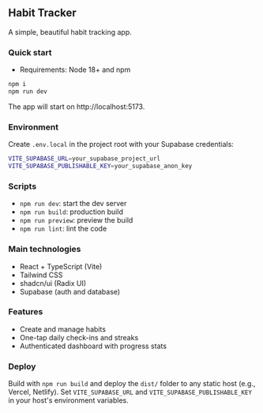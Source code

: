 ## Habit Tracker

A simple, beautiful habit tracking app.

### Quick start
- Requirements: Node 18+ and npm

```bash
npm i
npm run dev
```

The app will start on http://localhost:5173.

### Environment
Create `.env.local` in the project root with your Supabase credentials:

```bash
VITE_SUPABASE_URL=your_supabase_project_url
VITE_SUPABASE_PUBLISHABLE_KEY=your_supabase_anon_key
```

### Scripts
- `npm run dev`: start the dev server
- `npm run build`: production build
- `npm run preview`: preview the build
- `npm run lint`: lint the code

### Main technologies
- React + TypeScript (Vite)
- Tailwind CSS
- shadcn/ui (Radix UI)
- Supabase (auth and database)

### Features
- Create and manage habits
- One-tap daily check-ins and streaks
- Authenticated dashboard with progress stats

### Deploy
Build with `npm run build` and deploy the `dist/` folder to any static host (e.g., Vercel, Netlify). Set `VITE_SUPABASE_URL` and `VITE_SUPABASE_PUBLISHABLE_KEY` in your host's environment variables.
